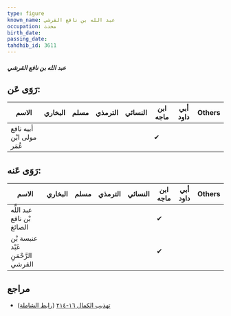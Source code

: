 ```yaml
---
type: figure
known_name: عبد الله بن نافع القرشي
occupation: محدث
birth_date:
passing_date:
tahdhib_id: 3611
---
```

##### عبد الله بن نافع القرشي

## رَوَى عَن:
| الاسم                     | البخاري | مسلم | الترمذي | النسائي | ابن ماجه | أبي داود | Others |
| ------------------------- | ------- | ---- | ------- | ------- | -------- | -------- | ------ |
| أبيه نافع مولى ابْن عُمَر |         |      |         |         | ✔        |          |        |
## رَوَى عَنه:
| الاسم                              | البخاري | مسلم | الترمذي | النسائي | ابن ماجه | أبي داود | Others |
| ---------------------------------- | ------- | ---- | ------- | ------- | -------- | -------- | ------ |
| عبد اللَّه بْن نافع الصائغ         |         |      |         |         | ✔        |          |        |
| عنبسة بْن عَبْد الرَّحْمَنِ القرشي |         |      |         |         | ✔        |          |        |
## مراجع
- [تهذيب الكمال ١٦-٢١٤](obsidian://open?vault=Tahdhib-al-Kamal&file=Figures/٣٦١١-عبد%20الله%20بن%20نافع%20القرشي) ([رابط الشاملة](https://shamela.ws/book/3722/8207))